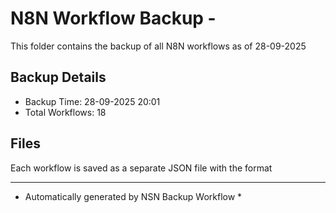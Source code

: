# N8N Workflow Backup - 
This folder contains the backup of all N8N workflows as of 28-09-2025

## Backup Details
- Backup Time: 28-09-2025 20:01
- Total Workflows: 18

## Files
Each workflow is saved as a separate JSON file with the format

-----------
* Automatically generated by NSN Backup Workflow *